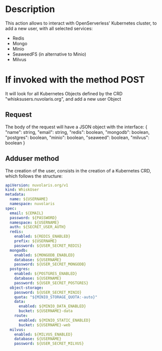 # Description

This action allows to interact with OpenServerless' Kubernetes cluster, to add a new user, with all selected services:
- Redis
- Mongo
- Minio
- SeaweedFS (in alternative to Minio)
- Milvus


# If invoked with the method POST

It will look for all Kubernetes Objects defined by the CRD "whisksusers.nuvolaris.org", and add a new user Object


## Request

The body of the request will have a JSON object with the interface:
{
  "name": string,
  "email": string,
  "redis": boolean,
  "mongodb": boolean,
  "postgres": boolean,
  "minio": boolean,
  "seaweed": boolean,
  "milvus": boolean
}


## Adduser method

The creation of the user, consists in the creation of a Kubernetes CRD, which follows the structure:

```user-crd.yaml
apiVersion: nuvolaris.org/v1
kind: WhiskUser
metadata:
  name: ${USERNAME}
  namespace: nuvolaris
spec:
  email: ${EMAIL}
  password: ${PASSWORD}
  namespace: ${USERNAME}
  auth: ${SECRET_USER_AUTH}
  redis:
    enabled: ${REDIS_ENABLED}
    prefix: ${USERNAME}
    password: ${USER_SECRET_REDIS}
  mongodb:
    enabled: ${MONGODB_ENABLED}
    database: ${USERNAME}
    password: ${USER_SECRET_MONGODB}
  postgres:
    enabled: ${POSTGRES_ENABLED}
    database: ${USERNAME}
    password: ${USER_SECRET_POSTGRES}
  object-storage:
    password: ${USER_SECRET_MINIO}
    quota: "${MINIO_STORAGE_QUOTA:-auto}"
    data:
      enabled: ${MINIO_DATA_ENABLED}
      bucket: ${USERNAME}-data
    route:
      enabled: ${MINIO_STATIC_ENABLED}
      bucket: ${USERNAME}-web
  milvus:
    enabled: ${MILVUS_ENABLED}
    database: ${USERNAME}
    password: ${USER_SECRET_MILVUS}
```